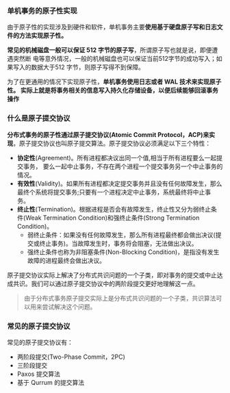 ### 单机事务的原子性实现

由于原子性的实现涉及到硬件和软件，单机事务主要**使用基于硬盘原子写和日志文件的方法实现原子性。**

**常见的机械磁盘一般可以保证 512 字节的原子写**，所谓原子写也就是说，即便遭遇突然断 电等意外情况，一般的机械磁盘也可以保证当前512字节的成功写入；如果写入的数据大于512 字节，则原子写得不到保障。

为了在更通用的情况下实现原子性，**单机事务使用日志或者 WAL 技术来实现原子性。 实际上就是将事务相关的信息写入持久化存储设备，以便后续能够回滚事务操作**



### 什么是原子提交协议

**分布式事务的原子性通过原子提交协议(Atomic Commit Protocol，ACP)来实现**，原子提交协议也叫原子提交算法。原子提交协议必须满足以下三个特性：

- **协定性**(Agreement)。所有进程都决议出同一个值,相当于所有进程要么一起提交事务，
  要么一起中止事务，不存在两个进程一个提交事务另一个中止事务的情况。
- **有效性**(Validity)。如果所有进程都决定提交事务并且没有任何故障发生，那么最终个系统将提交事务;只要有一个进程决定中止事务，系统最终将中止事务。
- **终止性**(Termination)。根据进程是否会有故障发生，终止性又分为弱终止条件(Weak Termination Condition)和强终止条件(Strong Termination Condition)。
  - 弱终止条件：如果没有任何故障发生，那么所有进程最终都会做出决议(提交或终止事务)。当故障发生时，事务将会阻塞，无法做出决议。
  - 强终止条件也称为非阻塞条件(Non-Blocking Condition)，是指没有发生故障的进程最终会做出决议。

原子提交协议实际上解决了分布式共识问题的一个子类，即对事务的提交或中止达成共识。我们可以通过原子提交协议中的两阶段提交更好地理解这一点。

> 由于分布式事务原子提交实际上是分布式共识问题的一个子类，共识算法可以用来尝试解决这个问题。



### 常见的原子提交协议

常见的原子提交协议有：

- 两阶段提交(Two-Phase Commit，2PC)
- 三阶段提交
- Paxos 提交算法
- 基于 Qurrum 的提交算法
